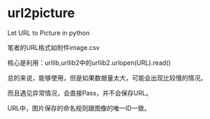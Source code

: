 # url2picture
Let URL to Picture in python

笔者的URL格式如附件image.csv

核心是利用：urllib,urllib2中的urllib2.urlopen(URL).read()

总的来说，能够使用，但是如果数据量太大，可能会出现比较慢的情况。

而且遇见异常情况，会直接Pass，并不会保存URL。

URL中，图片保存的命名规则跟图像的唯一ID一致。

